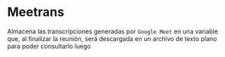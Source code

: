 # Meetrans

Almacena las transcripciones generadas por `Google Meet` en una variable que, al
finalizar la reunión, será descargada en un archivo de texto plano para poder
consultarlo luego
